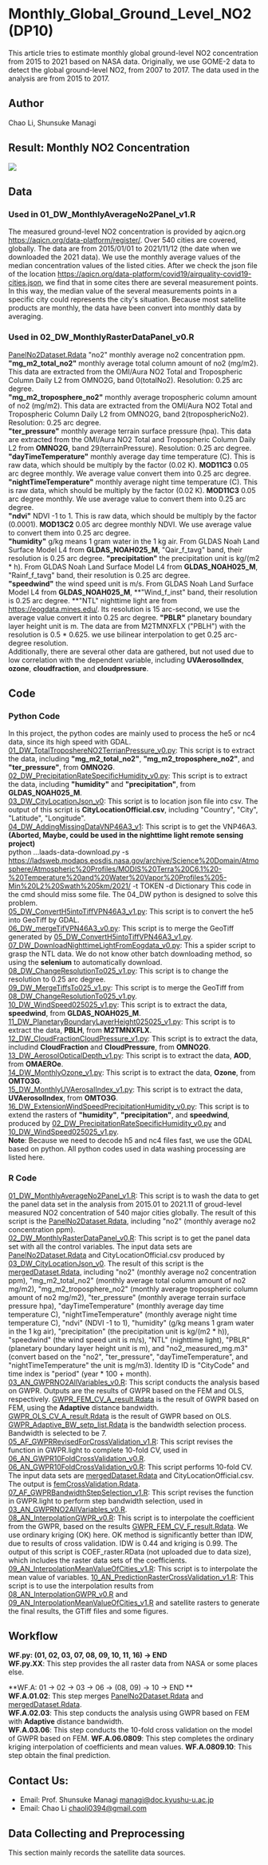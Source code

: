 # Monthly_Global_Ground_Level_NO2 (DP10)
This article tries to estimate monthly global ground-level NO2 concentration from 2015 to 2021 based on NASA data.
Originally, we use GOME-2 data to detect the global ground-level NO2, from 2007 to 2017. The data used in the analysis are from 2015 to 2017.
  
## Author  
Chao Li, Shunsuke Managi

## Result: Monthly NO2 Concentration  
![](06_Animate/ani.gif)
  
## Data
### Used in 01_DW_MonthlyAverageNo2Panel_v1.R
The measured ground-level NO2 concentration is provided by aqicn.org <https://aqicn.org/data-platform/register/>. Over 540 cities are covered, globally. The data are from 2015/01/01 to 2021/11/12 (the date when we downloaded the 2021 data). We use the monthly average values of the median concentration values of the listed cities. After we check the json file of the location <https://aqicn.org/data-platform/covid19/airquality-covid19-cities.json>, we find that in some cites there are several measurement points. In this way, the median value of the several measurements points in a specific city could represents the city's situation. Because most satellite products are monthly, the data have been convert into monthly data by averaging.  
  
### Used in 02_DW_MonthlyRasterDataPanel_v0.R
[PanelNo2Dataset.Rdata](03_Rawdata/PanelNo2Dataset.Rdata) "no2" monthly average no2 concentration ppm.  
**"mg_m2_total_no2"** monthly average total column amount of no2 (mg/m2). This data are extracted from the OMI/Aura NO2 Total and Tropospheric Column Daily L2 from OMNO2G, band 0(totalNo2). Resolution: 0.25 arc degree.   
**"mg_m2_troposphere_no2"** monthly average tropospheric column amount of no2 (mg/m2). This data are extracted from the OMI/Aura NO2 Total and Tropospheric Column Daily L2 from OMNO2G, band 2(troposphericNo2). Resolution: 0.25 arc degree.  
**"ter_pressure"** monthly average terrain surface pressure (hpa). This data are extracted from the OMI/Aura NO2 Total and Tropospheric Column Daily L2 from **OMNO2G**, band 29(terrainPressure). Resolution: 0.25 arc degree.
**"dayTimeTemperature"** monthly average day time temperature (C). This is raw data, which should be multiply by the factor (0.02 K). **MOD11C3** 0.05 arc degree monthly. We average value convert them into 0.25 arc degree.  
**"nightTimeTemperature"** monthly average night time temperature (C). This is raw data, which should be multiply by the factor (0.02 K). **MOD11C3** 0.05 arc degree monthly. We use average value to convert them into 0.25 arc degree.  
**"ndvi"** NDVI -1 to 1. This is raw data, which should be multiply by the factor (0.0001). **MOD13C2** 0.05 arc degree monthly NDVI. We use average value to convert them into 0.25 arc degree.  
**"humidity"** g/kg means 1 gram water in the 1 kg air. From GLDAS Noah Land Surface Model L4 from **GLDAS_NOAH025_M**, "Qair_f_tavg" band, their resolution is 0.25 arc degree.
**"precipitation"** the precipitation unit is kg/(m2 * h). From GLDAS Noah Land Surface Model L4 from **GLDAS_NOAH025_M**, "Rainf_f_tavg" band, their resolution is 0.25 arc degree.  
**"speedwind"** the wind speed unit is m/s. From GLDAS Noah Land Surface Model L4 from **GLDAS_NOAH025_M**, **"Wind_f_inst" band, their resolution is 0.25 arc degree.
**"NTL" nighttime light are from <https://eogdata.mines.edu/>. Its resolution is 15 arc-second, we use the average value convert it into 0.25 arc degree. 
**"PBLR"** planetary boundary layer height unit is m. The data are from M2TMNXFLX ("PBLH") with the resolution is 0.5 * 0.625. we use bilinear interpolation to get 0.25 arc-degree resolution.  
Additionally, there are several other data are gathered, but not used due to low correlation with the dependent variable, including **UVAerosolIndex**, **ozone**, **cloudfraction**, and **cloudpressure**.  

## Code
### Python Code
In this project, the python codes are mainly used to process the he5 or nc4 data, since its high speed with GDAL.  
[01_DW_TotalTroposhereNO2TerrianPressure_v0.py](01_PythonCode/01_DW_TotalTroposhereNO2TerrianPressure_v0.py): This script is to extract the data, including **"mg_m2_total_no2"**, **"mg_m2_troposphere_no2"**, and **"ter_pressure"**, from **OMNO2G**.  
[02_DW_PrecipitationRateSpecificHumidity_v0.py](01_PythonCode/02_DW_PrecipitationRateSpecificHumidity_v0.py): This script is to extract the data, including **"humidity"** and **"precipitation"**, from **GLDAS_NOAH025_M**.  
[03_DW_CityLocationJson_v0](01_PythonCode/03_DW_CityLocationJson_v0): This script is to location json file into csv. The output of this script is **CityLocationOfficial.csv**, including "Country", "City", "Latitude", "Longitude".  
[04_DW_AddingMissingDataVNP46A3_v1](01_PythonCode/04_DW_AddingMissingDataVNP46A3_v1): This script is to get the VNP46A3. **(Aborted, Maybe, could be used in the nighttime light remote sensing project)**  
python ...laads-data-download.py -s <https://ladsweb.modaps.eosdis.nasa.gov/archive/Science%20Domain/Atmosphere/Atmospheric%20Profiles/MODIS%20Terra%20C6.1%20-%20Temperature%20and%20Water%20Vapor%20Profiles%205-Min%20L2%20Swath%205km/2021/> -t TOKEN -d Dictionary
This code in the cmd should miss some file. The 04_DW python is designed to solve this problem.  
[05_DW_ConvertH5intoTiffVPN46A3_v1.py](01_PythonCode/05_DW_ConvertH5intoTiffVPN46A3_v1.py): This script is to convert the he5 into GeoTiff by GDAL.  
[06_DW_mergeTifVPN46A3_v0.py](01_PythonCode/06_DW_mergeTifVPN46A3_v0.py): This script is to merge the GeoTiff generated by [05_DW_ConvertH5intoTiffVPN46A3_v1.py](01_PythonCode/05_DW_ConvertH5intoTiffVPN46A3_v1.py).  
[07_DW_DownloadNighttimeLightFromEogdata_v0.py](01_PythonCode/07_DW_DownloadNighttimeLightFromEogdata_v0.py): This a spider script to grasp the NTL data. We do not know other batch downloading method, so using the **selenium** to automatically download.  
[08_DW_ChangeResolutionTo025_v1.py](01_PythonCode/08_DW_ChangeResolutionTo025_v1.py): This script is to change the resolution to 0.25 arc degree.  
[09_DW_MergeTiffsTo025_v1.py](01_PythonCode/09_DW_MergeTiffsTo025_v1.py): This script is to merge the GeoTiff from [08_DW_ChangeResolutionTo025_v1.py](01_PythonCode/08_DW_ChangeResolutionTo025_v1.py).  
[10_DW_WindSpeed025025_v1.py](01_PythonCode/10_DW_WindSpeed025025_v1.py): This script is to extract the data, **speedwind**, from **GLDAS_NOAH025_M**.  
[11_DW_PlanetaryBoundaryLayerHeight025025_v1.py](01_PythonCode/11_DW_PlanetaryBoundaryLayerHeight025025_v1.py): This script is to extract the data, **PBLH**, from **M2TMNXFLX**.  
[12_DW_CloudFractionCloudPressure_v1.py](01_PythonCode/12_DW_CloudFractionCloudPressure_v1.py): This script is to extract the data, includind **CloudFraction** and **CloudPressure**, from **OMNO2G**.  
[13_DW_AerosolOpticalDepth_v1.py](01_PythonCode/13_DW_AerosolOpticalDepth_v1.py): This script is to extract the data, **AOD**, from **OMAEROe**.  
[14_DW_MonthlyOzone_v1.py](01_PythonCode/14_DW_MonthlyOzone_v1.py): This script is to extract the data, **Ozone**, from **OMTO3G**.  
[15_DW_MonthlyUVAerosalIndex_v1.py](01_PythonCode/15_DW_MonthlyUVAerosalIndex_v1.py): This script is to extract the data, **UVAerosolIndex**, from **OMTO3G**.  
[16_DW_ExtensionWindSpeedPrecipitationHumidity_v0.py](01_PythonCode/16_DW_ExtensionWindSpeedPrecipitationHumidity_v0.py): This script is to extend the rasters of **"humidity"**, **"precipitation"**, and **speedwind**, produced by [02_DW_PrecipitationRateSpecificHumidity_v0.py](01_PythonCode/02_DW_PrecipitationRateSpecificHumidity_v0.py) and [10_DW_WindSpeed025025_v1.py](01_PythonCode/10_DW_WindSpeed025025_v1.py).  
**Note**: Because we need to decode h5 and nc4 files fast, we use the GDAL based on python. All python codes used in data washing processing are listed here.  
   
### R Code  
[01_DW_MonthlyAverageNo2Panel_v1.R](02_RCode/01_DW_MonthlyAverageNo2Panel_v1.R): This script is to wash the data to get the panel data set in the analysis from 2015.01 to 2021.11 of groud-level measured NO2 concentration of 540 major cities globally. The result of this script is the [PanelNo2Dataset.Rdata](03_Rawdata/PanelNo2Dataset.Rdata), including "no2" (monthly average no2 concentration ppm).  
[02_DW_MonthlyRasterDataPanel_v0.R](02_RCode/02_DW_MonthlyRasterDataPanel_v0.R): This script is to get the panel data set with all the control variables. The input data sets are [PanelNo2Dataset.Rdata](03_Rawdata/PanelNo2Dataset.Rdata) and CityLocationOfficial.csv produced by [03_DW_CityLocationJson_v0](01_PythonCode/03_DW_CityLocationJson_v0). The result of this script is the [mergedDataset.Rdata](03_Rawdata/mergedDataset.Rdata), including "no2" (monthly average no2 concentration ppm), "mg_m2_total_no2" (monthly average total column amount of no2 mg/m2), "mg_m2_troposphere_no2" (monthly average tropospheric column amount of no2 mg/m2), "ter_pressure" (monthly average terrain surface pressure hpa), "dayTimeTemperature" (monthly average day time temperature C), "nightTimeTemperature" (monthly average night time temperature C), "ndvi" (NDVI -1 to 1), "humidity" (g/kg means 1 gram water in the 1 kg air), "precipitation" (the precipitation unit is kg/(m2 * h)), "speedwind" (the wind speed unit is m/s), "NTL" (nighttime light), "PBLR" (planetary boundary layer height unit is m), and "no2_measured_mg.m3" (convert based on the "no2", "ter_pressure", "dayTimeTemperature", and "nightTimeTemperature" the unit is mg/m3).  Identity ID is "CityCode" and time index is "period" (year * 100 + month).  
[03_AN_GWPRNO2AllVariables_v0.R](02_RCode/03_AN_GWPRNO2AllVariables_v0.R): This script conducts the analysis based on GWPR. Outputs are the results of GWPR based on the FEM and OLS, respectively. [GWPR_FEM_CV_A_result.Rdata](04_Results/GWPR_FEM_CV_A_result.Rdata) is the result of GWPR based on FEM, using the **Adaptive** distance bandwidth. [GWPR_OLS_CV_A_result.Rdata](04_Results/GWPR_OLS_CV_A_result.Rdata) is the result of GWPR based on OLS. [GWPR_Adaptive_BW_setp_list.Rdata](04_Results/GWPR_Adaptive_BW_setp_list.Rdata) is the bandwidth selection process. Bandwidth is selected to be 7.    
[05_AF_GWPRRevisedForCrossValidation_v1.R](02_RCode/05_AF_GWPRRevisedForCrossValidation_v1.R): This script revises the function in GWPR.light to complete 10-fold CV, used in [06_AN_GWPR10FoldCrossValidation_v0.R](02_RCode/06_AN_GWPR10FoldCrossValidation_v0.R).  
[06_AN_GWPR10FoldCrossValidation_v0.R](02_RCode/06_AN_GWPR10FoldCrossValidation_v0.R): This script performs 10-fold CV. The input data sets are [mergedDataset.Rdata](03_Rawdata/mergedDataset.Rdata) and CityLocationOfficial.csv. The output is [femCrossValidation.Rdata](04_Results/femCrossValidation.Rdata).  
[07_AF_GWPRBandwidthStepSelection_v1.R](02_RCode/07_AF_GWPRBandwidthStepSelection_v1.R): This script revises the function in GWPR.light to perform step bandwidth selection, used in [03_AN_GWPRNO2AllVariables_v0.R](02_RCode/03_AN_GWPRNO2AllVariables_v0.R).  
[08_AN_InterpolationGWPR_v0.R](02_RCode/08_AN_InterpolationGWPR_v0.R): This script is to interpolate the coefficient from the GWPR, based on the results [GWPR_FEM_CV_F_result.Rdata](04_Results/GWPR_FEM_CV_F_result.Rdata). We use ordinary kriging (OK) here. OK method is significantly better than IDW, due to results of cross validation. IDW is 0.44 and kriging is 0.99. The output of this script is COEF_raster.RData (not uploaded due to data size), which includes the raster data sets of the coefficients.
[09_AN_InterpolationMeanValueOfCities_v1.R](02_RCode/09_AN_InterpolationMeanValueOfCities_v1.R): This script is to interpolate the mean value of variables.
[10_AN_PredictionRasterCrossValidation_v1.R](02_RCode/10_AN_PredictionRasterCrossValidation_v1.R): This script is to use the interpolation results from [08_AN_InterpolationGWPR_v0.R](02_RCode/08_AN_InterpolationGWPR_v0.R) and [09_AN_InterpolationMeanValueOfCities_v1.R](02_RCode/09_AN_InterpolationMeanValueOfCities_v1.R) and satellite rasters to generate the final results, the GTiff files and some figures. 

   
## Workflow
**WF.py: (01, 02, 03, 07, 08, 09, 10, 11, 16) -> END**  
**WF.py.XX**: This step provides the all raster data from NASA or some places else.  

**WF.A: 01 -> 02 -> 03 -> 06 -> (08, 09) -> 10 -> END **  
**WF.A.01.02**: This step merges [PanelNo2Dataset.Rdata](03_Rawdata/PanelNo2Dataset.Rdata) and [mergedDataset.Rdata](03_Rawdata/mergedDataset.Rdata).  
**WF.A.02.03**: This step conducts the analysis using GWPR based on FEM with **Adaptive** distance bandwidth.  
**WF.A.03.06**: This step conducts the 10-fold cross validation on the model of GWPR based on FEM.
**WF.A.06.0809**: This step completes the ordinary kriging interpolation of coefficients and mean values.
**WF.A.0809.10**: This step obtain the final prediction.

  
## Contact Us:
- Email: Prof. Shunsuke Managi <managi@doc.kyushu-u.ac.jp>  
- Email: Chao Li <chaoli0394@gmail.com>
  
## Data Collecting and Preprocessing
This section mainly records the satellite data sources.  

